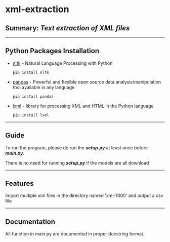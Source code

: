 # xml-extraction
## Summary: _Text extraction of XML files_

---

## Python Packages Installation
- [nltk](https://www.nltk.org/) - Natural Language Processing with Python

    ```pip install nltk```
- [pandas](https://pandas.pydata.org/docs/index.html) - Powerful and flexible open source data analysis/manipulation tool available in any language

    ```pip install pandas```
- [lxml](https://lxml.de/) - library for processing XML and HTML in the Python language

    ```pip install lxml```

---

## Guide
To run the program, please do run the ***setup.py*** at least once before ***main.py***.

There is no need for running ***setup.py*** if the models are all download

---

## Features

Import multiple xml files in the directory named 'xml-1000' and output a csv file

---

## Documentation
All function in main.py are documented in proper docstring format.

